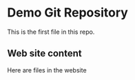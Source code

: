 # Demo Git Repository

This is the first file in this repo.

## Web site content

Here are files in the website